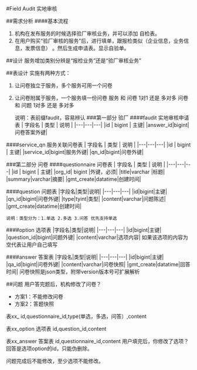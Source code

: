 #Field Audit 实地审核

##需求分析
####基本流程
1. 机构在发布服务的时候选择验厂审核业务，并可以添加 自检表。
2. 在用户购买“验厂审核的服务”后，进行填单，跟报检类似（企业信息，业务信息，发票信息）
。然后生成申请表。显示自验单。

##设计
服务增加类别分辨是“报检业务”还是“验厂审核业务”

##表设计
实施有两种方式：
1. 让问卷独立于服务，多个服务可用一个问卷
2. 让问卷附属于服务，一个服务填一份问卷
服务 和 问卷 1对1 还是 多对多
问卷 和 问题 1对多 还是 多对多

    说明：表前缀faudit，容易辨认
###第一部分 验厂
####faudit 实地审核申请表
| 字段名 | 类型 | 说明 |
|---|---|---|
|id | bigint | 主键|
|answer_id|bigint|问卷答案外键|

####service_qn 服务关联问卷表
| 字段名 | 类型 | 说明 |
|---|---|---|
|id | bigint | 主键|
|service_id|bigint|服务外键|
|qn_id|bigint|问卷外键|


###第二部分 问卷
####questionnaire 问卷表
| 字段名 | 类型 | 说明 |
|---|---|---|
|id | bigint | 主键|
|org_id| bigint |外键，必须|
|title|varchar |标题|
|summary|varchar|摘要|
|gmt_create|datatime|创建时间|


####question 问题表
|字段名|类型|说明|
|---|---|---|
|id|bigint|主键|
|qn_id|bigint|问卷外键|
|type|tyint|类型|
|content|varchar|问题陈述|
|gmt_create|datatime|创建时间|

    说明：类型分为：1.单选 2.多选 3.问答 优先支持单选


####option 选项表
|字段名|类型|说明|
|---|---|---|
|id|bigint|主键|
|question_id|bigint|问题外键|
|content|varchar|选项内容|
    如果该选项的内容为空代表让用户自己填写

####answer 答案表
|字段名|类型|说明|
|---|---|---|
|id|bigint|主键|
|qa_id|bigint|问卷外键|
|content|varchar|问卷快照|
|gmt_create|datatime|回答时间|
    问卷快照是json类型，附带version版本号可扩展解析

##问题
用户答完题后，机构修改了问卷？
+ 方案1：不能修改问卷
+ 方案2：答题快照



表xx_
id,questionnaire_id,type(单选，多选，问答）,content

表xx_option 选项表
id,question_id,content

表xx_answer 答案表
id,questionnaire_id,content
用户填完后，你修改了选项？  回答是选项option的id，只能伪删除。

问题完成后不能修改，至少选项不能修改。